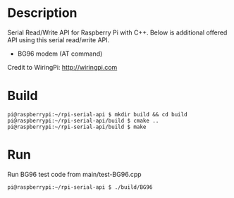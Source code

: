# Description
Serial Read/Write API for Raspberry Pi with C++. Below is additional offered API using this serial read/write API.
+ BG96 modem (AT command)   

Credit to WiringPi: http://wiringpi.com

# Build
```console
pi@raspberrypi:~/rpi-serial-api $ mkdir build && cd build
pi@raspberrypi:~/rpi-serial-api/build $ cmake ..
pi@raspberrypi:~/rpi-serial-api/build $ make
```

# Run
Run BG96 test code from main/test-BG96.cpp
```console
pi@raspberrypi:~/rpi-serial-api $ ./build/BG96
```
